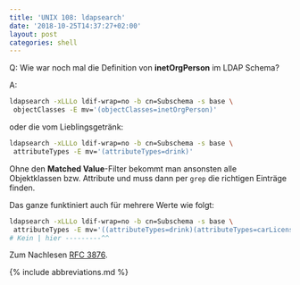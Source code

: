 ```yaml
---
title: 'UNIX 108: ldapsearch'
date: '2018-10-25T14:37:27+02:00'
layout: post
categories: shell
---
```


Q: Wie war noch mal die Definition von **inetOrgPerson** im LDAP Schema?

A:

```bash
ldapsearch -xLLLo ldif-wrap=no -b cn=Subschema -s base \
 objectClasses -E mv='(objectClasses=inetOrgPerson)'
```

oder die vom Lieblingsgetränk:
```bash
ldapsearch -xLLLo ldif-wrap=no -b cn=Subschema -s base \
 attributeTypes -E mv='(attributeTypes=drink)'
```

Ohne den **Matched Value**-Filter bekommt man ansonsten alle Objektklassen bzw. Attribute und muss dann per `grep` die richtigen Einträge finden.

Das ganze funktiniert auch für mehrere Werte wie folgt:

```bash
ldapsearch -xLLLo ldif-wrap=no -b cn=Subschema -s base \
 attributeTypes -E mv='((attributeTypes=drink)(attributeTypes=carLicense))'
# Kein | hier ---------^^
```

Zum Nachlesen [RFC 3876](https://datatracker.ietf.org/doc/html/rfc3876 "Returning Matched Values with the Lightweight Directory Access Protocol version 3 (LDAPv3)").

{% include abbreviations.md %}
